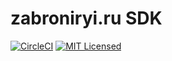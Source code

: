 # zabroniryi.ru SDK
[![CircleCI](https://circleci.com/gh/tmconsulting/zabroniryiru-sdk.svg?style=svg)](https://circleci.com/gh/tmconsulting/zabroniryiru-sdk)
[![MIT Licensed](https://img.shields.io/badge/license-MIT-blue.svg)](https://raw.githubusercontent.com/circleci/cci-demo-react/master/LICENSE)